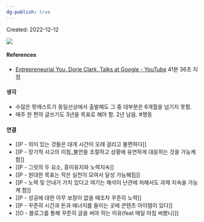 ```yaml
---
dg-publish: true
---
```

Created: 2022-12-12

![](https://i.imgur.com/J5ZegIM.png)


#### References
- [Entrepreneurial You, Dorie Clark, Talks at Google - YouTube](https://youtu.be/mIXhibWqrok) 41분 36초 지점

#### 생각
- 수많은 팟캐스트가 동일선상에서 출발해도 그 중 대부분은 6개월을 넘기지 못함. 
- 매주 한 편의 글쓰기도 3년을 목표로 해야 함. 2년 남음. #행동

#### 연결
- [[P - 의미 있는 것들은 대개 시간이 오래 걸리고 불편하다]]
- [[P - 장기적 사고의 이점_불안을 조절하고 상황에 유연하게 대응하는 것을 가능케 함]]
- [[P - 그릿의 두 요소, 흥미유지와 노력지속]]
- [[P - 원대한 목표는 작은 실천이 모여서 달성 가능해짐]]
- [[P - 노력 및 인내가 가치 있다고 여기는 해석이 난관에 처해서도 과제 지속을 가능케 함]]
- [[P - 성공에 대한 아무 보장이 없을 때조차 꾸준히 노력]]
- [[P - 꾸준히 시간과 돈과 에너지를 들이는 곳에 콘텐츠 아이템이 있다]]
- [[O - 블로그를 통해 꾸준히 글을 써야 하는 이유(feat 매일 아침 써봤니)]]
